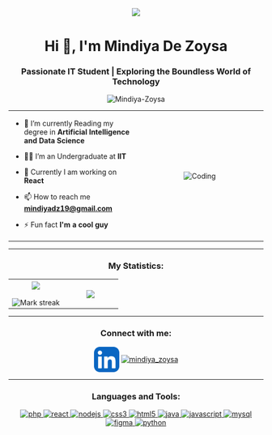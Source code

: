 <p align="center" ><img  src = "https://github.com/7oSkaaa/7oSkaaa/blob/main/Images/about_me.gif?raw=true" width = 100px></p>
<h1 align="center">Hi 👋, I'm Mindiya De Zoysa</h1>
<h3 align="center">Passionate IT Student | Exploring the Boundless World of Technology</h3>
<p align="center"> <img src="https://komarev.com/ghpvc/?username=Mindiya-Zoysa&label=Profile%20views&color=0e75b6&style=flat" alt="Mindiya-Zoysa" /> </p>

<table align="center">
<tr border="none">
<td width="50%" align="left">
  
- 🌱 I’m currently Reading my degree in **Artificial Intelligence and Data Science**

- 🧑‍🎓 I’m an Undergraduate at **IIT**

- 💬 Currently I am working on **React**

- 📫 How to reach me **mindiyadz19@gmail.com**
  
- ⚡ Fun fact **I'm a cool guy**

</td>
<td width="50%" align="center">

  <img align="center" alt="Coding" width="450" src="https://repository-images.githubusercontent.com/588181932/e36ec678-7984-4cdd-8e4c-a3932772ff8e">

  
  </td>
</tr>
</table>

---

<h3 align="center">My Statistics:</h3>
<p align="center">
<table align="center">
<tr border="none">
<td width="50%" align="center">
  
  <img  align="center"  src="https://github-readme-stats.vercel.app/api?username=Mindiya-Zoysa&theme=dark&show_icons=true&count_private=true" />
  <br></br>
  <img  title="🔥 Get streak stats for your profile at git.io/streak-stats" alt="Mark streak" src="https://github-readme-streak-stats.herokuapp.com/?user=Mindiya-Zoysa&theme=dark&hide_border=false" /> 
</td>
<td width="50%" align="center">

  <img  align="center"  src="https://github-readme-stats.anuraghazra1.vercel.app/api/top-langs/?username=Mindiya-Zoysa&theme=dark&hide_border=false&no-bg=true&no-frame=true&langs_count=10"/>
  
  </td>
</tr>
</table>

---

<h3 align="center">Connect with me:</h3>
<p align="center">
<a href="https://linkedin.com/in/mindiya-de-zoysa-a5ab28287" target="blank"><img align="center" src="https://github.com/tandpfun/skill-icons/blob/main/icons/LinkedIn.svg" alt="MindiyaDeZoysa" height="50" width="50" /></a>
<a href="https://www.instagram.com/mindiya_zoysa/" target="blank"><img align="center" src="https://www.edigitalagency.com.au/wp-content/uploads/new-Instagram-icon-png-full-colour.png" alt="mindiya_zoysa" height="50" width="50" /></a>
</p>

---

<h3 align="center">Languages and Tools:</h3>
<p align="center"> <a href="https://www.php.net" target="_blank" rel="noreferrer"> <img src="https://github.com/Mindiya-Zoysa/skill-icons/blob/Mindiya-Zoysa/icons/PHP-Light.svg" alt="php" width="50" height="50"/> <a href="https://reactjs.org/" target="_blank" rel="noreferrer"> <img src="https://github.com/Mindiya-Zoysa/skill-icons/blob/main/icons/React-Light.svg" alt="react" width="50" height="50"/> </a> <a href="https://nodejs.org" target="_blank" rel="noreferrer"> <img src="https://github.com/Mindiya-Zoysa/skill-icons/blob/main/icons/NodeJS-Light.svg" alt="nodejs" width="50" height="50"/> </a> <a href="https://www.w3schools.com/css/" target="_blank" rel="noreferrer"> <img src="https://github.com/Mindiya-Zoysa/skill-icons/blob/main/icons/CSS.svg" alt="css3" width="50" height="50"/> </a> <a href="https://www.w3.org/html/" target="_blank" rel="noreferrer"> <img src="https://github.com/Mindiya-Zoysa/skill-icons/blob/main/icons/HTML.svg" alt="html5" width="50" height="50"/> </a> <a href="https://www.java.com" target="_blank" rel="noreferrer"> <img src="https://github.com/Mindiya-Zoysa/skill-icons/blob/main/icons/Java-Light.svg" alt="java" width="50" height="50"/> </a> <a href="https://developer.mozilla.org/en-US/docs/Web/JavaScript" target="_blank" rel="noreferrer"> <img src="https://github.com/Mindiya-Zoysa/skill-icons/blob/main/icons/JavaScript.svg" alt="javascript" width="50" height="50"/> </a> <a href="https://www.mysql.com/" target="_blank" rel="noreferrer"> <img src="https://github.com/Mindiya-Zoysa/skill-icons/blob/main/icons/MySQL-Light.svg" alt="mysql" width="50" height="50"/> </a> <a href="https://www.figma.com/" target="_blank" rel="noreferrer"> <img src="https://github.com/Mindiya-Zoysa/skill-icons/blob/main/icons/Figma-Light.svg" alt="figma" width="50" height="50"/> </a> <a href="https://www.python.org" target="_blank" rel="noreferrer"> <img src="https://github.com/Mindiya-Zoysa/skill-icons/blob/main/icons/Python-Light.svg" alt="python" width="50" height="50"/> </a> </p>
